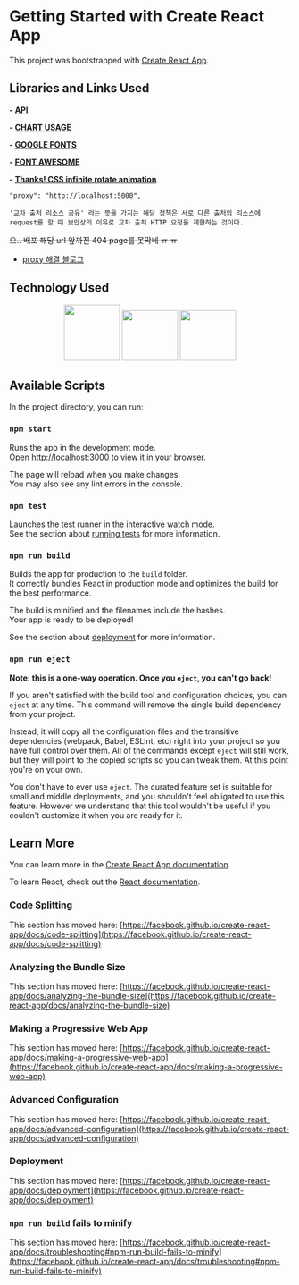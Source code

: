 # Getting Started with Create React App

This project was bootstrapped with [Create React App](https://github.com/facebook/create-react-app).

## Libraries and Links Used

**- [API](https://recharts.org/en-US)**

**- [CHART USAGE](https://recharts.org/en-US)**

**- [GOOGLE FONTS](https://fonts.google.com/icons?icon.query=left)**

**- [FONT AWESOME](https://fontawesome.com/)**

**- [Thanks! CSS infinite rotate animation](https://stackoverflow.com/questions/6410730/css-endless-rotation-animation)**

```
"proxy": "http://localhost:5000",

'교차 출처 리소스 공유' 라는 뜻을 가지는 해당 정책은 서로 다른 출처의 리소스에 
request를 할 때 보안상의 이유로 교차 출처 HTTP 요청을 제한하는 것이다.
```

<s>으.. 배포 해당 url 앞까진 404 page를 못막네 ㅠ ㅠ</s>

- [proxy 해결 블로그](https://leeseong010.tistory.com/117)

## Technology Used

<div align="center" >
        <img
        width="100px"
        height="100px"
          src="https://cdn-icons-png.flaticon.com/512/5968/5968509.png" >
        <img
       width="100px"
        height="90px"
          src="https://upload.wikimedia.org/wikipedia/commons/thumb/a/a7/React-icon.svg/512px-React-icon.svg.png">
        <img
       width="100px"
        height="90px"
          src="https://upload.wikimedia.org/wikipedia/commons/thumb/9/96/Sass_Logo_Color.svg/1280px-Sass_Logo_Color.svg.png">
      </div>

## Available Scripts

In the project directory, you can run:

### `npm start`

Runs the app in the development mode.\
Open [http://localhost:3000](http://localhost:3000) to view it in your browser.

The page will reload when you make changes.\
You may also see any lint errors in the console.

### `npm test`

Launches the test runner in the interactive watch mode.\
See the section about [running tests](https://facebook.github.io/create-react-app/docs/running-tests) for more information.

### `npm run build`

Builds the app for production to the `build` folder.\
It correctly bundles React in production mode and optimizes the build for the best performance.

The build is minified and the filenames include the hashes.\
Your app is ready to be deployed!

See the section about [deployment](https://facebook.github.io/create-react-app/docs/deployment) for more information.

### `npm run eject`

**Note: this is a one-way operation. Once you `eject`, you can't go back!**

If you aren't satisfied with the build tool and configuration choices, you can `eject` at any time. This command will remove the single build dependency from your project.

Instead, it will copy all the configuration files and the transitive dependencies (webpack, Babel, ESLint, etc) right into your project so you have full control over them. All of the commands except `eject` will still work, but they will point to the copied scripts so you can tweak them. At this point you're on your own.

You don't have to ever use `eject`. The curated feature set is suitable for small and middle deployments, and you shouldn't feel obligated to use this feature. However we understand that this tool wouldn't be useful if you couldn't customize it when you are ready for it.

## Learn More

You can learn more in the [Create React App documentation](https://facebook.github.io/create-react-app/docs/getting-started).

To learn React, check out the [React documentation](https://reactjs.org/).

### Code Splitting

This section has moved here: [https://facebook.github.io/create-react-app/docs/code-splitting](https://facebook.github.io/create-react-app/docs/code-splitting)

### Analyzing the Bundle Size

This section has moved here: [https://facebook.github.io/create-react-app/docs/analyzing-the-bundle-size](https://facebook.github.io/create-react-app/docs/analyzing-the-bundle-size)

### Making a Progressive Web App

This section has moved here: [https://facebook.github.io/create-react-app/docs/making-a-progressive-web-app](https://facebook.github.io/create-react-app/docs/making-a-progressive-web-app)

### Advanced Configuration

This section has moved here: [https://facebook.github.io/create-react-app/docs/advanced-configuration](https://facebook.github.io/create-react-app/docs/advanced-configuration)

### Deployment

This section has moved here: [https://facebook.github.io/create-react-app/docs/deployment](https://facebook.github.io/create-react-app/docs/deployment)

### `npm run build` fails to minify

This section has moved here: [https://facebook.github.io/create-react-app/docs/troubleshooting#npm-run-build-fails-to-minify](https://facebook.github.io/create-react-app/docs/troubleshooting#npm-run-build-fails-to-minify)
